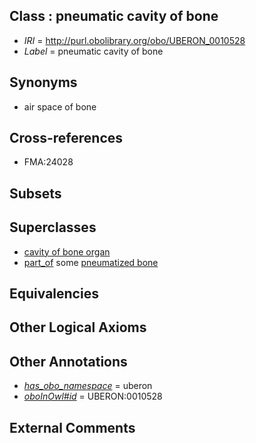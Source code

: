 
## Class : pneumatic cavity of bone

 * *IRI* = http://purl.obolibrary.org/obo/UBERON_0010528
 * *Label* = pneumatic cavity of bone

## Synonyms

 * air space of bone

## Cross-references

 * FMA:24028

## Subsets


## Superclasses

 * [cavity of bone organ](../../UBERON/27/UBERON_0010527.md)
 * [part_of](../../BFO/50/BFO_0000050.md) some [pneumatized bone](../../UBERON/93/UBERON_0008193.md)

## Equivalencies


## Other Logical Axioms


## Other Annotations

 * *[has_obo_namespace](../../ce/oboInOwl#hasOBONamespace.md)* = uberon
 * *[oboInOwl#id](../../id/oboInOwl#id.md)* = UBERON:0010528

## External Comments

